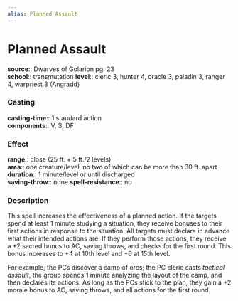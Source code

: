 ```yaml
---
alias: Planned Assault
---
```


# Planned Assault 

**source**:: Dwarves of Golarion pg. 23  
**school**:: transmutation
**level**:: cleric 3, hunter 4, oracle 3, paladin 3, ranger 4, warpriest 3 (Angradd)

### Casting 

**casting-time**:: 1 standard action  
**components**:: V, S, DF

### Effect 

**range**:: close (25 ft. + 5 ft./2 levels)  
**area**:: one creature/level, no two of which can be more than 30 ft. apart  
**duration**:: 1 minute/level or until discharged  
**saving-throw**:: none
**spell-resistance**:: no

### Description 

This spell increases the effectiveness of a planned action. If the targets spend at least 1 minute studying a situation, they receive bonuses to their first actions in response to the situation. All targets must declare in advance what their intended actions are. If they perform those actions, they receive a +2 sacred bonus to AC, saving throws, and checks for the first round. This bonus increases to +4 at 10th level and +6 at 15th level.  
  
For example, the PCs discover a camp of orcs; the PC cleric casts *tactical assault*, the group spends 1 minute analyzing the layout of the camp, and then declares its actions. As long as the PCs stick to the plan, they gain a +2 morale bonus to AC, saving throws, and all actions for the first round.
